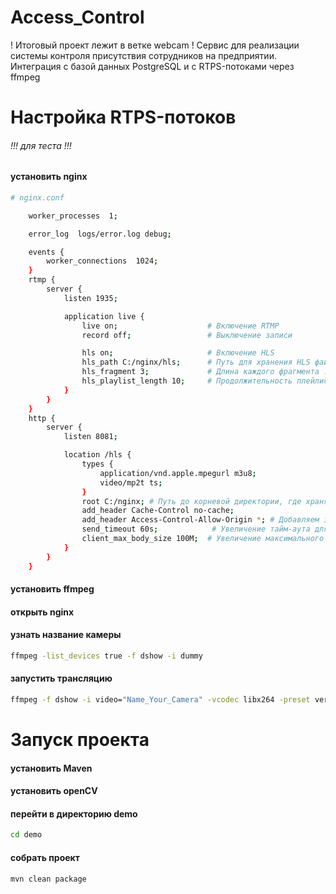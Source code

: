 # Access_Control
! Итоговый проект лежит в ветке webcam !
Сервис для реализации системы контроля присутствия сотрудников на предприятии.
Интеграция с базой данных PostgreSQL и с RTPS-потоками через ffmpeg

# Настройка RTPS-потоков
###### !!! для теста !!!

#### установить nginx

```bash
# nginx.conf

    worker_processes  1;

    error_log  logs/error.log debug;

    events {
        worker_connections  1024;
    }
    rtmp {
        server {
            listen 1935;

            application live {
                live on;                    # Включение RTMP
                record off;                 # Выключение записи

                hls on;                     # Включение HLS
                hls_path C:/nginx/hls;      # Путь для хранения HLS файлов
                hls_fragment 3;             # Длина каждого фрагмента .ts в секундах
                hls_playlist_length 10;     # Продолжительность плейлиста .m3u8
            }
        }
    }
    http {
        server {
            listen 8081;

            location /hls {
                types {
                    application/vnd.apple.mpegurl m3u8;
                    video/mp2t ts;
                }
                root C:/nginx; # Путь до корневой директории, где хранятся файлы hls
                add_header Cache-Control no-cache;
                add_header Access-Control-Allow-Origin *; # Добавляем заголовок CORS
                send_timeout 60s;            # Увеличение тайм-аута для HTTP-запросов
                client_max_body_size 100M;  # Увеличение максимального размера тела запроса
            }
        }
    }
```

#### установить ffmpeg

#### открыть nginx

#### узнать название камеры

```bash
ffmpeg -list_devices true -f dshow -i dummy
```

#### запустить трансляцию
```bash
ffmpeg -f dshow -i video="Name_Your_Camera" -vcodec libx264 -preset veryfast -tune zerolatency -f flv rtmp://localhost/live/demo
```

# Запуск проекта

#### установить Maven
#### установить openCV
#### перейти в директорию demo
```bash
cd demo
```
#### собрать проект
```bash
mvn clean package
```
